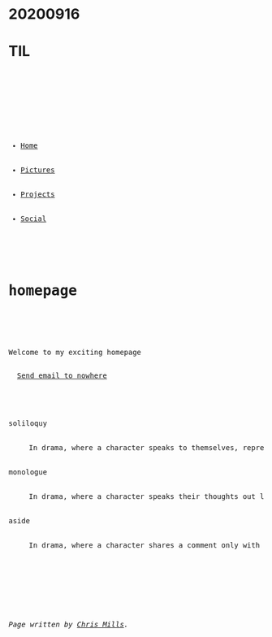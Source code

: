 # 20200916
# TIL


<pre>

<!DOCTYPE html>
<html>
<head>
  <meta charset="utf-8">
  <ul>
    <li><a href="C:\\User\\user\\Desktop\\a. Front-end\\index.html">Home</a></li>
    <li><a href="C:\Users\user\Desktop\a.Front-end\pictures.html">Pictures</a></li>
    <li><a href="projects.html">Projects</a></li>
    <li><a href="social.html">Social</a></li>
  </ul>
  <h1>homepage</h1>
</head>
<body>
  <p>Welcome to my exciting homepage</p>
  <a href="mailto:sam606@naver.com">Send email to nowhere</a>
  
  <dl>
    <dt>soliloquy</dt>
    <dd>In drama, where a character speaks to themselves, representing their inner thoughts or feelings and in the process relaying them to the audience (but not to other characters.)</dd>
    <dt>monologue</dt>
    <dd>In drama, where a character speaks their thoughts out loud to share them with the audience and any other characters present.</dd>
    <dt>aside</dt>
    <dd>In drama, where a character shares a comment only with the audience for humorous or dramatic effect. This is usually a feeling, thought or piece of additional background information.</dd>
  </dl>
  
  <address>
  <p>Page written by <a href="../authors/chris-mills/">Chris Mills</a>.</p>
  </address>
  
</body>
</html>

</pre>
